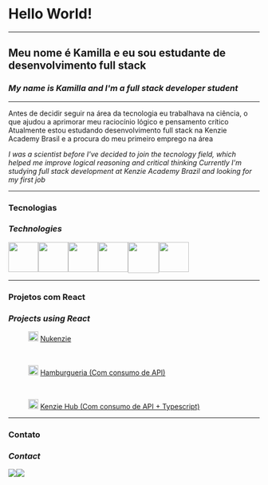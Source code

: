  <h1>Hello World!</h1>
    <hr>
    <h2>Meu nome é Kamilla e eu sou estudante de desenvolvimento full stack</h2>
    <h3><i>My name is Kamilla and I'm a full stack developer student</i></h3>
    <hr>
    <div>
        <p>
            Antes de decidir seguir na área da tecnologia eu trabalhava na ciência, o que ajudou a aprimorar meu raciocínio lógico e pensamento crítico
            Atualmente estou estudando desenvolvimento full stack na Kenzie Academy Brasil e a procura do meu primeiro emprego na área
        </p>
        <p>
            <i>
                I was a scientist before I've decided to join the tecnology field, which helped me improve logical reasoning and critical thinking
                Currently I'm studying full stack development at Kenzie Academy Brazil and looking for my first job
            </i>
        </p>
    </div>
    <hr>
    <div>
        <h3>Tecnologias</h3>
        <h3>
            <i>Technologies</i>
        </h3>
        <div style='display: flex'><br>
            <img width = '60' src="https://cdn.jsdelivr.net/gh/devicons/devicon/icons/javascript/javascript-original.svg" />
            <img width = '60' src="https://cdn.jsdelivr.net/gh/devicons/devicon/icons/typescript/typescript-original.svg" />
            <img width = '60' src="https://cdn.jsdelivr.net/gh/devicons/devicon/icons/css3/css3-plain-wordmark.svg" />
            <img width = '60' src="https://cdn.jsdelivr.net/gh/devicons/devicon/icons/html5/html5-plain-wordmark.svg" />
            <img width = '62' src="https://cdn.jsdelivr.net/gh/devicons/devicon/icons/react/react-original-wordmark.svg" />
            <img width = '60' src="https://cdn.jsdelivr.net/gh/devicons/devicon/icons/git/git-plain.svg" />
        </div>
    </div>
    <hr>
    <div>
        <h3>Projetos com React</h3>
        <h3>
            <i>Projects using React</i>
        </h3>
        <figure>
            <img width = '20' src="https://cdn.jsdelivr.net/gh/devicons/devicon/icons/react/react-original.svg" />
            <a href="https://react-entrega-s1-nu-kenzie-kamilla-caliman.vercel.app/">Nukenzie</a>
        </figure><br>
        <figure>
            <img width = '20' src="https://cdn.jsdelivr.net/gh/devicons/devicon/icons/react/react-original.svg" />
            <a href="https://react-entrega-s1-hamburgueria-da-kenzie-kamilla-caliman.vercel.app/">Hamburgueria (Com consumo de API)</a>
        </figure><br>
        <figure>
            <img width = '20' src="https://cdn.jsdelivr.net/gh/devicons/devicon/icons/react/react-original.svg" />
            <a href="https://react-entrega-s2-formulario-de-cadastro-kamilla-caliman.vercel.app/">Kenzie Hub (Com consumo de API + Typescript)</a>
        </figure>
    </div>
    <hr>
    <div>
        <h3>Contato</h3>
        <h3>
            <i>Contact</i>
        </h3>
        <div style='display: flex'>
            <a href='https://www.linkedin.com/in/kamillacaliman/' target='_blank'><img src='https://img.shields.io/badge/Kamilla Caliman-0077B5?style=for-the-badge&logo=linkedin&logoColor=white'></a>
            <a href="mailto:kaka.caliman@gmail.com" target='_blank'><img src='https://img.shields.io/badge/kaka.caliman@gmail.com-D14836?style=for-the-badge&logo=gmail&logoColor=white'></a>           
        </div>
    </div>